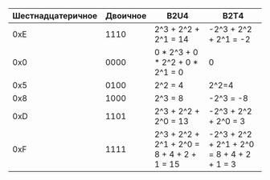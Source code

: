 | Шестнадцатеричное | Двоичное | B2U4                                       | B2T4                                       |
|-------------------|----------|--------------------------------------------|--------------------------------------------|
| 0xE               | 1110     | 2^3 + 2^2 + 2^1 = 14                       | -2^3 + 2^2 + 2^1 = -2                      |
| 0x0               | 0000     | 0 * 2^3 + 0 * 2^2 + 0 * 2^1 = 0            | 0                                          |
| 0x5               | 0100     | 2^2 = 4                                    | 2^2=4                                      |
| 0x8               | 1000     | 2^3 = 8                                    | -2^3 = -8                                  |
| 0xD               | 1101     | 2^3 + 2^2 + 2^0 = 13                       | -2^3 + 2^2 + 2^0 = 3                       |
| 0xF               | 1111     | 2^3 + 2^2 + 2^1 + 2^0 = 8 + 4 + 2 + 1 = 15 | -2^3 + 2^2 + 2^1 + 2^0 = 8 + 4 + 2 + 1 = 3 |